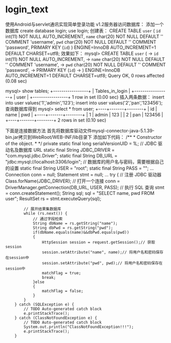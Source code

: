 # login_text
使用Android与servlet通讯实现简单登录功能
v1.2服务器访问数据库：
添加一个数据库
  create database login;
  use login;
 创建表：
  CREATE TABLE `user` (
  `id` int(11) NOT NULL AUTO_INCREMENT,
  `name` char(20) NOT NULL DEFAULT '' COMMENT 'username',
  `pwd` char(20) NOT NULL DEFAULT '' COMMENT 'password',
  PRIMARY KEY (`id`)
) ENGINE=InnoDB AUTO_INCREMENT=1 DEFAULT CHARSET=utf8;
效果如下：
mysql> CREATE TABLE `user` (
    ->   `id` int(11) NOT NULL AUTO_INCREMENT,
    ->   `name` char(20) NOT NULL DEFAULT '' COMMENT 'username',
    ->   `pwd` char(20) NOT NULL DEFAULT '' COMMENT 'password',
    ->   PRIMARY KEY (`id`)
    -> ) ENGINE=InnoDB AUTO_INCREMENT=1 DEFAULT CHARSET=utf8;
Query OK, 0 rows affected (0.08 sec)

mysql> show tables;
+-----------------+
| Tables_in_login |
+-----------------+
| user            |
+-----------------+
1 row in set (0.00 sec)
插入两条数据：
insert into user values('1','admin','123');
insert into user values('2','pan','123456');
查询数据库得到
mysql> select * from user;
+----+-------+--------+
| id | name  | pwd    |
+----+-------+--------+
|  1 | admin | 123    |
|  2 | pan   | 123456 |
+----+-------+--------+
2 rows in set (0.10 sec)

下面是连接数据方法 
首先将数据库驱动文件mysql-connector-java-5.1.39-bin.jar拷贝到WebRoot/WEB-INF/lib目录下
添加如下代码：
/**
	 * Constructor of the object.
	 * */
	private static final long serialVersionUID = 1L;
	// JDBC 驱动名及数据库 URL
	static final String JDBC_DRIVER = "com.mysql.jdbc.Driver";
	static final String DB_URL = "jdbc:mysql://localhost:3306/login";
	// 数据库的用户名与密码，需要根据自己的设置
	static final String USER = "root";
	static final String PASS = "";
  ...
  Connection conn = null;
		Statement stmt = null;
    ...
    try {
			// 注册 JDBC 驱动器
			Class.forName(JDBC_DRIVER);
			// 打开一个连接
			conn = DriverManager.getConnection(DB_URL, USER, PASS);
			// 执行 SQL 查询
			stmt = conn.createStatement();
			String sql;
			sql = "SELECT name, pwd FROM user";
			ResultSet rs = stmt.executeQuery(sql);

			// 展开结果集数据库
			while (rs.next()) {
				// 通过字段检索
				String dbName = rs.getString("name");
				String dbPwd = rs.getString("pwd");
				if(dbName.equals(name)&&dbPwd.equals(pwd))
				{
					HttpSession session = request.getSession();// 获取session
					session.setAttribute("name", name);// 将用户名和密码保存在session中
					session.setAttribute("pwd", pwd);// 将用户名和密码保存在session中
					matchFlag = true;
					break;
				}else
				{
					matchFlag = false;
				}
			}
		} catch (SQLException e) {
			// TODO Auto-generated catch block
			e.printStackTrace();
		} catch (ClassNotFoundException e) {
			// TODO Auto-generated catch block
			System.out.println("ClassNotFoundException!!!");
			e.printStackTrace();
		} 
